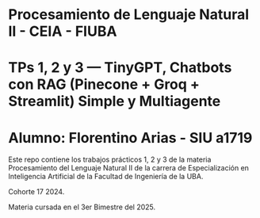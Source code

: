 # Procesamiento de Lenguaje Natural II - CEIA - FIUBA
# TPs 1, 2 y 3 — TinyGPT, Chatbots con RAG (Pinecone + Groq + Streamlit) Simple y Multiagente
# Alumno: Florentino Arias - SIU a1719

Este repo contiene los trabajos prácticos 1, 2 y 3 de la materia Procesamiento del Lenguaje Natural II
de la carrera de Especialización en Inteligencia Artificial de la Facultad de Ingeniería de la UBA.

Cohorte 17 2024.

Materia cursada en el 3er Bimestre del 2025.
